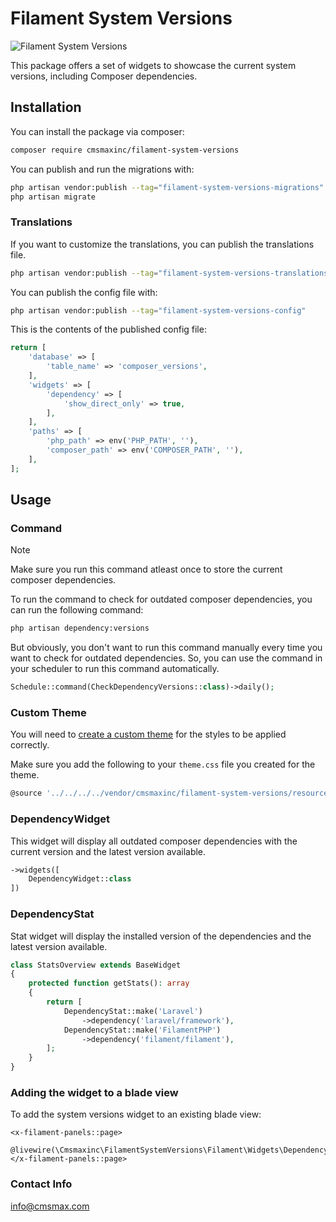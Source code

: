 # Filament System Versions

![Filament System Versions](https://github.com/cmsmaxinc/filament-system-versions/raw/main/thumbnail.jpg)

This package offers a set of widgets to showcase the current system versions, including Composer dependencies.

## Installation

You can install the package via composer:

```bash
composer require cmsmaxinc/filament-system-versions
```

You can publish and run the migrations with:

```bash
php artisan vendor:publish --tag="filament-system-versions-migrations"
php artisan migrate
```

### Translations

If you want to customize the translations, you can publish the translations file.

```bash
php artisan vendor:publish --tag="filament-system-versions-translations"
```

You can publish the config file with:

```bash
php artisan vendor:publish --tag="filament-system-versions-config"
```

This is the contents of the published config file:

```php
return [
    'database' => [
        'table_name' => 'composer_versions',
    ],
    'widgets' => [
        'dependency' => [
            'show_direct_only' => true,
        ],
    ],
    'paths' => [
        'php_path' => env('PHP_PATH', ''),
        'composer_path' => env('COMPOSER_PATH', ''),
    ],
];
```

## Usage

### Command

> [!NOTE]  
> Make sure you run this command atleast once to store the current composer dependencies.

To run the command to check for outdated composer dependencies, you can run the following command:

```bash
php artisan dependency:versions
```

But obviously, you don't want to run this command manually every time you want to check for outdated dependencies. So, you can use the command in your scheduler to run this command automatically.

```php
Schedule::command(CheckDependencyVersions::class)->daily();
```

### Custom Theme

You will need to [create a custom theme](https://filamentphp.com/docs/4.x/styling/overview#creating-a-custom-theme) for the styles to be applied correctly.

Make sure you add the following to your `theme.css` file you created for the theme.

```bash
@source '../../../../vendor/cmsmaxinc/filament-system-versions/resources/**/*.blade.php';
```

### DependencyWidget

This widget will display all outdated composer dependencies with the current version and the latest version available.

```php
->widgets([
    DependencyWidget::class
])
```

### DependencyStat

Stat widget will display the installed version of the dependencies and the latest version available.

```php
class StatsOverview extends BaseWidget
{
    protected function getStats(): array
    {
        return [
            DependencyStat::make('Laravel')
                ->dependency('laravel/framework'),
            DependencyStat::make('FilamentPHP')
                ->dependency('filament/filament'),
        ];
    }
}
```

### Adding the widget to a blade view

To add the system versions widget to an existing blade view:

```blade
<x-filament-panels::page>
    @livewire(\Cmsmaxinc\FilamentSystemVersions\Filament\Widgets\DependencyWidget::class)
</x-filament-panels::page>
```

### Contact Info

info@cmsmax.com
